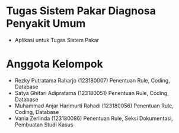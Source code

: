 # Tugas Sistem Pakar Diagnosa Penyakit Umum
- Aplikasi untuk Tugas Sistem Pakar

# Anggota Kelompok
- Rezky Putratama Raharjo (123180007)
  Penentuan Rule, Coding, Database
- Satya Ghifari Adipratama (123180051)
  Penentuan Rule, Coding, Database
- Muhammad Anjar Harimurti Rahadi (123180056)
  Penentuan Rule, Coding, Database
- Vania Zerlinda (123180086)
  Penentuan Rule, Seksi Dokumentasi, Pembuatan Studi Kasus
